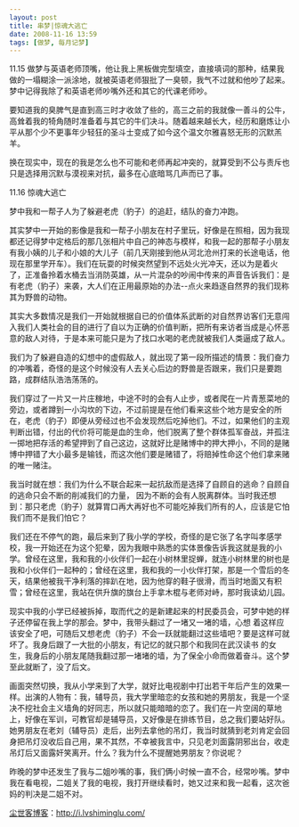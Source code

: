 ```yaml
---
layout: post
title: 串梦|惊魂大逃亡
date: 2008-11-16 13:59
tags: [做梦, 每月记梦]
---
```

11.15 做梦与英语老师顶嘴，他让我上黑板做完型填空，直接填词的那种，结果我做的一塌糊涂一派涂地，就被英语老师狠批了一臭顿，我气不过就和他吵了起来。梦中记得我除了和英语老师吵嘴外还和其它的代课老师吵。

要知道我的臭脾气是直到高三时才收敛了些的，高三之前的我就像一善斗的公牛，高耸着我的犄角随时准备着与其它的牛们决斗。随着越来越长大，经历和磨炼让小平从那个少不更事年少轻狂的圣斗士变成了如今这个温文尔雅喜怒无形的沉默羔羊。

换在现实中，现在的我是怎么也不可能和老师再起冲突的，就算受到不公与责斥也只是选择用沉默与漠视来对抗，最多在心底暗骂几声而已了事。

11.16 惊魂大逃亡

梦中我和一帮子人为了躲避老虎（豹子）的追赶，结队的奋力冲跑。

其实梦中一开始的影像是我和一帮子小朋友在村子里玩，好像是在照相，因为我现都还记得梦中定格后的那几张相片中自己的神态与模样，和我一起的那帮子小朋友有我小姨的儿子和小娘的大儿子（前几天刚接到他从河北沧州打来的长途电话，他现在那里学开车）。我们在玩耍的时候突然望到不远处火光冲天，还以为是着火了，正准备拎着水桶去当消防英雄，从一片混杂的吵闹中传来的声音告诉我们：是有老虎（豹子）来袭，大人们在正用最原始的办法--点火来趋逐自然界的我们现称其为野兽的动物。

其实大多数情况是我们一开始就根据自已的价值体系武断的对自然界访客们无意闯入我们人类社会的目的进行了自以为正确的价值判断，把所有来访者当成是心怀恶意的敌人对待，于是本来可能只是为了找口水喝的老虎就被我们人类逼成了敌人。

我们为了躲避自造的幻想中的虚假敌人，就出现了第一段所描述的情景：我们奋力的冲嘴着，奇怪的是这个时候没有人去关心后边的野兽是否跟来，我们只是要跑路，成群结队浩浩荡荡的。

我们穿过了一片又一片庄稼地，中途不时的会有人止步，或者爬在一片青葱菜地的旁边，或者蹲到一小沟坎的下边，不过前提是在他们看来这些个地方是安全的所在，老虎（豹子）即便从旁经过也不会发现然后吃掉他们。不过，如果他们的主观判断出错，付出的代价将可能是血的生命，他们脱离了整个群体孤军奋战，并孤注一掷地把存活的希望押到了自己这边，这就好比是赌博中的押大押小，不同的是赌博中押错了大小最多是输钱，而这次他们要是赌错了，将赔掉性命这个他们拿来赌的唯一赌注。

我当时就在想：我们为什么不联合起来一起抗敌而是选择了自顾自的逃命？自顾自的逃命只会不断的削减我们的力量， 因为不断的会有人脱离群体。当时我还想到：那只老虎（豹子）就算胃口再大再好也不可能吃掉我们所有的人，应该是它怕我们而不是我们怕它？

我们还在不停气的跑，最后来到了我小学的学校，奇怪的是它张了名字叫孝感学校，我一开始还在为这个犯晕，因为我眼中熟悉的实体景像告诉我这就是我的小学。曾经在这里，我和我的小伙伴们一起在小树林里捉蝉，就连小树林里的树也是我和小伙伴们一起种的；曾经在这里，我和我的一小伙伴打架，那是一个雪后的冬天，结果他被我干净利落的摔趴在地，因为他穿的鞋子很滑，而当时地面又有积雪；曾经在这里，我站在供升旗的旗台上手拿木棍与老师对峙，那时我读幼儿园。

现实中我的小学已经被拆掉，取而代之的是新建起来的村民委员会，可梦中她的样子还停留在我上学的那会。梦中，我带头翻过了一堵又一堵的墙，心想 着这样应该安全了吧，可随后又想老虎（豹子）不会一跃就能翻过这些墙吧？要是这样可就坏了。我身后跟了一大批的小朋友，有记忆的就只那个和我同在武汉读书 的女生，我身后的小朋友尾随我翻过那一堵堵的墙，为了保全小命而做着奋斗。这个梦至此就断了，没了后文。

画面突然切换，我从小学来到了大学，就好比电视剧中打出若干年后产生的效果一样。出演的人物有：我，辅导员，我大学里暗恋的女孩和她的男朋友，我是一个坚决不挖社会主义墙角的好同志，所以就只能暗暗的恋了。我们在一片空阔的草地上，好像在军训，可教官却是辅导员，又好像是在排练节目，总之我们要站好队。她男朋友在老刘（辅导员）走后，出列去拿他的吊灯，我当时就猜到老刘肯定会回身把吊灯没收后自己用，果不其然，不幸被我言中，只见老刘面露阴邪出台，收走吊灯后又面露奸笑离开。什么？我为什么不提醒她男朋友？你说呢？

昨晚的梦中还发生了我与二姐吵嘴的事，我们俩小时候一直不合，经常吵嘴。梦中我在看电视，二姐关了我的电视，我打开继续看时，她又过来和我一起看，这次爸妈的判决是二姐不对。

<a href="http://i.lvshiminglu.com/">尘世客博客</a>：<a href="http://i.lvshiminglu.com/">http://i.lvshiminglu.com/</a>

